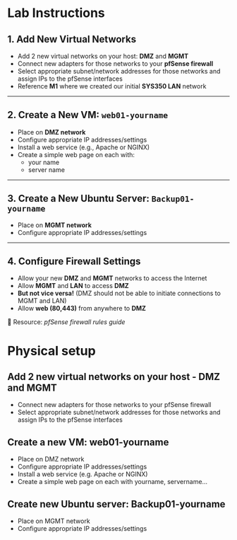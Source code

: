 # Lab Instructions

## 1. Add New Virtual Networks
- Add 2 new virtual networks on your host: **DMZ** and **MGMT**  
- Connect new adapters for those networks to your **pfSense firewall**  
- Select appropriate subnet/network addresses for those networks and assign IPs to the pfSense interfaces  
- Reference **M1** where we created our initial **SYS350 LAN** network  

---

## 2. Create a New VM: `web01-yourname`
- Place on **DMZ network**  
- Configure appropriate IP addresses/settings  
- Install a web service (e.g., Apache or NGINX)  
- Create a simple web page on each with:  
  - your name  
  - server name  

---

## 3. Create a New Ubuntu Server: `Backup01-yourname`
- Place on **MGMT network**  
- Configure appropriate IP addresses/settings  

---

## 4. Configure Firewall Settings
- Allow your new **DMZ** and **MGMT** networks to access the Internet  
- Allow **MGMT** and **LAN** to access **DMZ**  
- **But not vice versa!** (DMZ should not be able to initiate connections to MGMT and LAN)  
- Allow **web (80,443)** from anywhere to **DMZ**  

📖 Resource: *pfSense firewall rules guide*  



# Physical setup
## Add 2 new virtual networks on your host - DMZ and MGMT 

   -  Connect new adapters for those networks to your pfSense firewall
   -  Select appropriate subnet/network addresses for those networks and assign IPs to the pfSense interfaces
## Create a new VM: web01-yourname

  - Place on DMZ network
  - Configure appropriate IP addresses/settings
  - Install a web service (e.g. Apache or NGINX)
  - Create a simple web page on each with yourname, servername...

## Create new Ubuntu server: Backup01-yourname

  - Place on MGMT network
  - Configure appropriate IP addresses/settings
